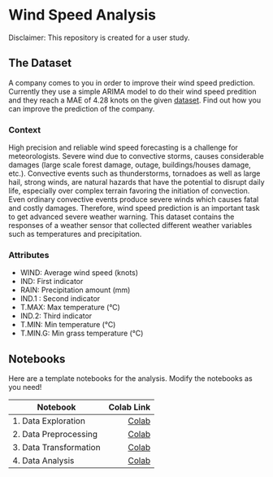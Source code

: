 # Wind Speed Analysis

Disclaimer: This repository is created for a user study.

## The Dataset

A company comes to you in order to improve their wind speed prediction. Currently they use a simple ARIMA model to do their wind speed predition and they reach a MAE of 4.28 knots on the given [dataset](./data/raw/wind_dataset.csv). Find out how you can improve the prediction of the company. 

### Context
High precision and reliable wind speed forecasting is a challenge for meteorologists. Severe wind due to convective storms, causes considerable damages (large scale forest damage, outage, buildings/houses damage, etc.). Convective events such as thunderstorms, tornadoes as well as large hail, strong winds, are natural hazards that have the potential to disrupt daily life, especially over complex terrain favoring the initiation of convection. Even ordinary convective events produce severe winds which causes fatal and costly damages. Therefore, wind speed prediction is an important task to get advanced severe weather warning. This dataset contains the responses of a weather sensor that collected different weather variables such as temperatures and precipitation.

### Attributes
- WIND: Average wind speed (knots)
- IND: First indicator
- RAIN: Precipitation amount (mm)
- IND.1 : Second indicator
- T.MAX: Max temperature (°C)
- IND.2: Third indicator
- T.MIN: Min temperature (°C)
- T.MIN.G: Min grass temperature (°C)

## Notebooks
Here are a template notebooks for the analysis. Modify the notebooks as you need!

| Notebook               | Colab Link    | 
| ---------------------- | -------------:|
| 1. Data Exploration    |  [Colab](https://colab.research.google.com/gist/nischa564/56a79b5402a5a2575b7142bf4f42ff7e/1-data_exploration.ipynb)    |
| 2. Data Preprocessing  |  [Colab](https://colab.research.google.com/gist/nischa564/05322a335f442cfbdd9e72539a769ad8/2-data_preprocessing.ipynb)  |
| 3. Data Transformation |  [Colab](https://colab.research.google.com/gist/nischa564/0fc4e882aeeb5e584498c680209d979b/3-data_transformation.ipynb) |
| 4. Data Analysis       |  [Colab](https://colab.research.google.com/gist/nischa564/f59d96f86ca1243c663eb6ae759d201a/4-data_analysis.ipynb)       |
